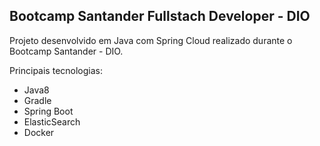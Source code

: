 <h2>Bootcamp Santander Fullstach Developer - DIO</h2>

Projeto desenvolvido em Java com Spring Cloud realizado durante o Bootcamp Santander - DIO.

Principais tecnologias:

- Java8
- Gradle
- Spring Boot
- ElasticSearch
- Docker



